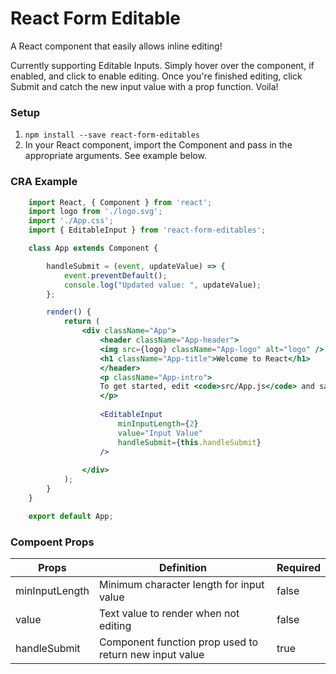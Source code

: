 # React Form Editable

A React component that easily allows inline editing! 

Currently supporting Editable Inputs. Simply hover over the component, if enabled, and click to enable editing. Once you're finished editing, click Submit and catch the new input value with a prop function. Voila!

### Setup
1. `npm install --save react-form-editables`
2. In your React component, import the Component and pass in the appropriate arguments. See example below.

### CRA Example
```jsx
    import React, { Component } from 'react';
    import logo from './logo.svg';
    import './App.css';
    import { EditableInput } from 'react-form-editables';

    class App extends Component {

        handleSubmit = (event, updateValue) => {
            event.preventDefault();
            console.log("Updated value: ", updateValue);
        };

        render() {
            return (
                <div className="App">
                    <header className="App-header">
                    <img src={logo} className="App-logo" alt="logo" />
                    <h1 className="App-title">Welcome to React</h1>
                    </header>
                    <p className="App-intro">
                    To get started, edit <code>src/App.js</code> and save to reload.
                    </p>
                    
                    <EditableInput 
                        minInputLength={2}
                        value="Input Value"
                        handleSubmit={this.handleSubmit}
                    />
                    
                </div>
            );
        }
    }

    export default App;
```

### Compoent Props
| Props          | Definition                                             | Required |
|----------------|--------------------------------------------------------|----------|
| minInputLength | Minimum character length for input value               | false    |
| value          | Text value to render when not editing                  | false    |
| handleSubmit   | Component function prop used to return new input value | true     |